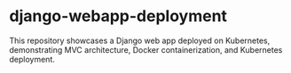 # django-webapp-deployment
This repository showcases a Django web app deployed on Kubernetes, demonstrating MVC architecture, Docker containerization, and Kubernetes deployment.
